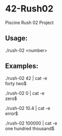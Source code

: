 # 42-Rush02
Piscine Rush 02 Project

## Usage:

./rush-02 \<number\>

## Examples:

./rush-02 42 | cat -e  
  forty two$

./rush-02 0 | cat -e  
  zero$

./rush-02 10.4 | cat -e  
  error$

./rush-02 100000 | cat -e  
  one hundred thousand$
